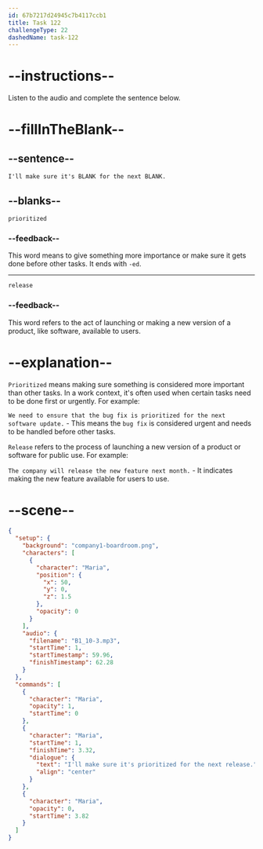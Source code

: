 ```yaml
---
id: 67b7217d24945c7b4117ccb1
title: Task 122
challengeType: 22
dashedName: task-122
---
```


<!-- (audio) Maria: I'll make sure it's prioritized for the next release. -->

# --instructions--

Listen to the audio and complete the sentence below.

# --fillInTheBlank--

## --sentence--

`I'll make sure it's BLANK for the next BLANK.`

## --blanks--

`prioritized`

### --feedback--

This word means to give something more importance or make sure it gets done before other tasks. It ends with `-ed`.

---

`release`

### --feedback--

This word refers to the act of launching or making a new version of a product, like software, available to users.

# --explanation--

`Prioritized` means making sure something is considered more important than other tasks. In a work context, it's often used when certain tasks need to be done first or urgently. For example:

`We need to ensure that the bug fix is prioritized for the next software update.` - This means the `bug fix` is considered urgent and needs to be handled before other tasks.

`Release` refers to the process of launching a new version of a product or software for public use. For example:

`The company will release the new feature next month.` - It indicates making the new feature available for users to use.

# --scene--

```json
{
  "setup": {
    "background": "company1-boardroom.png",
    "characters": [
      {
        "character": "Maria",
        "position": {
          "x": 50,
          "y": 0,
          "z": 1.5
        },
        "opacity": 0
      }
    ],
    "audio": {
      "filename": "B1_10-3.mp3",
      "startTime": 1,
      "startTimestamp": 59.96,
      "finishTimestamp": 62.28
    }
  },
  "commands": [
    {
      "character": "Maria",
      "opacity": 1,
      "startTime": 0
    },
    {
      "character": "Maria",
      "startTime": 1,
      "finishTime": 3.32,
      "dialogue": {
        "text": "I'll make sure it's prioritized for the next release.",
        "align": "center"
      }
    },
    {
      "character": "Maria",
      "opacity": 0,
      "startTime": 3.82
    }
  ]
}
```
